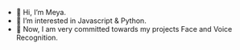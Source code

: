 - 👋 Hi, I’m Meya.
- 👀 I’m interested in Javascript & Python.
- 🌱 Now, I am very committed towards my projects Face and Voice Recognition.
